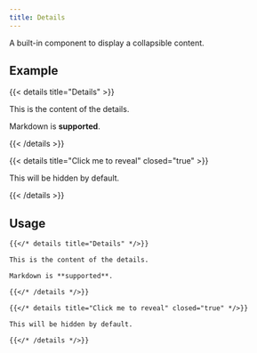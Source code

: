 ```yaml
---
title: Details
---
```


A built-in component to display a collapsible content.

<!--more-->

## Example

{{< details title="Details" >}}

This is the content of the details.

Markdown is **supported**.

{{< /details >}}

{{< details title="Click me to reveal" closed="true" >}}

This will be hidden by default.

{{< /details >}}

## Usage

````markdown
{{</* details title="Details" */>}}

This is the content of the details.

Markdown is **supported**.

{{</* /details */>}}
````

````markdown
{{</* details title="Click me to reveal" closed="true" */>}}

This will be hidden by default.

{{</* /details */>}}
````

